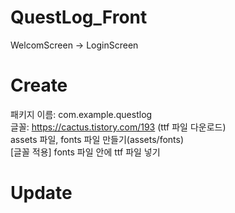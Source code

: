 # QuestLog_Front
WelcomScreen -> LoginScreen
</br>
# Create
패키지 이름: com.example.questlog</br>
글꼴: https://cactus.tistory.com/193 (ttf 파일 다운로드) </br>
assets 파일, fonts 파일 만들기(assets/fonts) </br>
[글꼴 적용] fonts 파일 안에 ttf 파일 넣기

# Update
